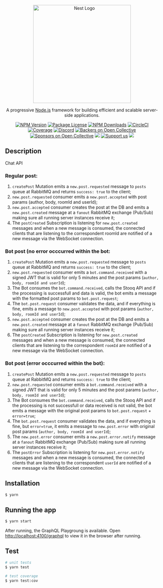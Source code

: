 <p align="center">
  <a href="http://nestjs.com/" target="blank"><img src="https://nestjs.com/img/logo_text.svg" width="320" alt="Nest Logo" /></a>
</p>

[circleci-image]: https://img.shields.io/circleci/build/github/nestjs/nest/master?token=abc123def456
[circleci-url]: https://circleci.com/gh/nestjs/nest

  <p align="center">A progressive <a href="http://nodejs.org" target="_blank">Node.js</a> framework for building efficient and scalable server-side applications.</p>
    <p align="center">
<a href="https://www.npmjs.com/~nestjscore" target="_blank"><img src="https://img.shields.io/npm/v/@nestjs/core.svg" alt="NPM Version" /></a>
<a href="https://www.npmjs.com/~nestjscore" target="_blank"><img src="https://img.shields.io/npm/l/@nestjs/core.svg" alt="Package License" /></a>
<a href="https://www.npmjs.com/~nestjscore" target="_blank"><img src="https://img.shields.io/npm/dm/@nestjs/common.svg" alt="NPM Downloads" /></a>
<a href="https://circleci.com/gh/nestjs/nest" target="_blank"><img src="https://img.shields.io/circleci/build/github/nestjs/nest/master" alt="CircleCI" /></a>
<a href="https://coveralls.io/github/nestjs/nest?branch=master" target="_blank"><img src="https://coveralls.io/repos/github/nestjs/nest/badge.svg?branch=master#9" alt="Coverage" /></a>
<a href="https://discord.gg/G7Qnnhy" target="_blank"><img src="https://img.shields.io/badge/discord-online-brightgreen.svg" alt="Discord"/></a>
<a href="https://opencollective.com/nest#backer" target="_blank"><img src="https://opencollective.com/nest/backers/badge.svg" alt="Backers on Open Collective" /></a>
<a href="https://opencollective.com/nest#sponsor" target="_blank"><img src="https://opencollective.com/nest/sponsors/badge.svg" alt="Sponsors on Open Collective" /></a>
  <a href="https://paypal.me/kamilmysliwiec" target="_blank"><img src="https://img.shields.io/badge/Donate-PayPal-ff3f59.svg"/></a>
    <a href="https://opencollective.com/nest#sponsor"  target="_blank"><img src="https://img.shields.io/badge/Support%20us-Open%20Collective-41B883.svg" alt="Support us"></a>
  <a href="https://twitter.com/nestframework" target="_blank"><img src="https://img.shields.io/twitter/follow/nestframework.svg?style=social&label=Follow"></a>
</p>

## Description

Chat API

### Regular post:

1. `createPost` Mutation emits a `new.post.requested` message to `posts` queue at RabbitMQ and returns `success: true` to the client;
2. `new.post.requested` consumer emits a `new.post.accepted` with post params (author, body, roomId and userId);
3. `new.post.accepted` consumer creates the post at the DB and emits a `new.post.created` message at a `fanout` RabbitMQ exchange (Pub/Sub) making sure all running server instances receive it;
4. The `postCreated` Subscription is listening for `new.post.created` messages and when a new message is consumed, the connected clients that are listening to the correspondent roomId are notified of a new message via the WebSocket connection.

### Bot post (no error occcurred within the bot:

1. `createPost` Mutation emits a `new.post.requested` message to `posts` queue at RabbitMQ and returns `success: true` to the client;
2. `new.post.requested` consumer emits a `bot.command.received` with a signed JWT that is valid for only 5 minutes and the post params (`author, body, roomId and userId`);
3. The Bot consumes the `bot.command.received`, calls the Stooq API and if the processing is successfull and data is valid, the bot emits a message with the formatted post params to `bot.post.request`;
4. The `bot.post.request` consumer validates the data, and if everything is fine, emits a message to `new.post.accepted` with post params (`author, body, roomId and userId`);
5. `new.post.accepted` consumer creates the post at the DB and emits a `new.post.created` message at a `fanout` RabbitMQ exchange (Pub/Sub) making sure all running server instances receive it;
6. The `postCreated` Subscription is listening for `new.post.created` messages and when a new message is consumed, the connected clients that are listening to the correspondent `roomId` are notified of a new message via the WebSocket connection.

### Bot post (error occcurred within the bot):

1. `createPost` Mutation emits a `new.post.requested` message to `posts` queue at RabbitMQ and returns `success: true` to the client;
2. `new.post.requested` consumer emits a `bot.command.received` with a signed JWT that is valid for only 5 minutes and the post params (`author, body, roomId and userId`);
3. The Bot consumes the `bot.command.received`, calls the Stooq API and if the processing is not successfull or data received is not valid, the bot emits a message with the original post params to `bot.post.request` + `error=true`;
4. The `bot.post.request` consumer validates the data, and if everything is fine, but `error=true`, it emits a message to `new.post.error` with original post params (`author, body, roomId and userId`);
5. The `new.post.error` consumer emits a `new.post.error.notify` message at a `fanout` RabbitMQ exchange (Pub/Sub) making sure all running server instances receive it;
6. The `postError` Subscription is listening for `new.post.error.notify` messages and when a new message is consumed, the connected clients that are listening to the correspondent `userId` are notified of a new message via the WebSocket connection.

## Installation

```bash
$ yarn
```

## Running the app

```bash
$ yarn start
```

After running, the GraphQL Playgroung is available. Open [http://localhost:4100/graphql](http://localhost:4100/graphql) to view it in the browser after running.

## Test

```bash
# unit tests
$ yarn test

# test coverage
$ yarn test:cov
```
